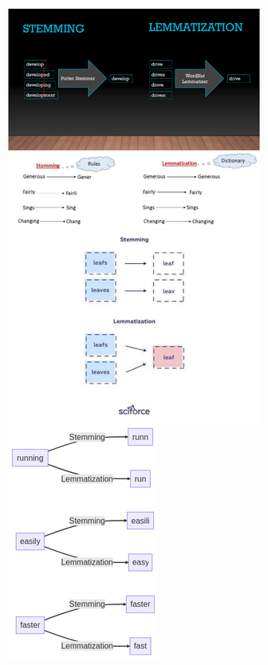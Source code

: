 ![stemming-vs-lemmatization](assets/stemming-vs-lemmatization.png)
![stemming-vs-lemmatization-2](assets/stemming-vs-lemmatization-2.png)
![stemming-vs-lemmatization-3](assets/stemming-vs-lemmatization-3.png)
![stemming-vs-lemmatization-4](assets/stemming-vs-lemmatization-4.png)